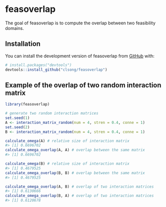 
<!-- README.md is generated from README.Rmd. Please edit that file -->

# feasoverlap

<!-- badges: start -->
<!-- badges: end -->

The goal of feasoverlap is to compute the overlap between two
feasibility domains.

## Installation

You can install the development version of feasoverlap from
[GitHub](https://github.com/) with:

``` r
# install.packages("devtools")
devtools::install_github("clsong/feasoverlap")
```

## Example of the overlap of two random interaction matrix

``` r
library(feasoverlap)

# generate two random interaction matrices
set.seed(1)
A <- interaction_matrix_random(num = 4, stren = 0.4, conne = 1)
set.seed(2)
B <- interaction_matrix_random(num = 4, stren = 0.4, conne = 1)

calculate_omega(A) # relative size of interaction matrix
#> [1] 0.6696702
calculate_omega_overlap(A, A) # overlap between the same matrix
#> [1] 0.6696702

calculate_omega(B) # relative size of interaction matrix
#> [1] 0.4679525
calculate_omega_overlap(B, B) # overlap between the same matrix
#> [1] 0.4679525

calculate_omega_overlap(A, B) # overlap of two interaction matrices
#> [1] 0.6130666
calculate_omega_overlap(B, A) # overlap of two interaction matrices
#> [1] 0.6120678
```
